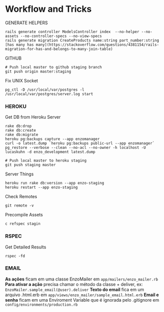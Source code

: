 # Workflow and Tricks
GENERATE HELPERS
```
rails generate controller ModelsController index  --no-helper --no-assets --no-controller-specs --no-view-specs
rails generate migration CreateProducts name:string part_number:string
[has many has many](https://stackoverflow.com/questions/4381154/rails-migration-for-has-and-belongs-to-many-join-table)
```

GITHUB
```
# Push local master to github staging branch
git push origin master:staging
```

Fix UNIX Socket
```
pg_ctl -D /usr/local/var/postgres -l /usr/local/var/postgres/server.log start
```

### HEROKU
Get DB from Heroku Server
```
rake db:drop
rake db:create
rake db:migrate
heroku pg:backups capture --app enzomanager
curl -o latest.dump `heroku pg:backups public-url --app enzomanager`
pg_restore --verbose --clean --no-acl --no-owner -h localhost -U lucaskuhn -d enzo_development latest.dump
```
```
# Push local master to heroku staging
git push staging master
```
Server Things
```
heroku run rake db:version --app enzo-staging
heroku restart --app enzo-staging
```

Check Remotes
```
git remote -v
```
Precompile Assets
```
c refspec stagin
```

### RSPEC
Get Detailed Results
```
rspec -fd
```

### EMAIL
**As ações** ficam em uma classe EnzoMailer em `app/mailers/enzo_mailer.rb`
**Para ativar a ação** precisa chamar o método da classe + deliver, ex: `EnzoMailer.sample_email(@user).deliver`
**Texto do email** fica em um arquivo .html.erb em `app/views/enzo_mailer/sample_email.html.erb`
**Email e senha** ficam em uma Enviroment Variable que é ignorada pelo .gitignore em `config/environments/production.rb`
